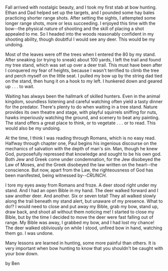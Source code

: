 Fall arrived with nostalgic beauty, and I took my first stab at bow hunting. Ethan and Dad helped set up the targets, and I pounded some hay bales practicing shorter range shots.  After setting the sights, I attempted some longer range shots, more or less succeeding.  I enjoyed this time with the bow--the physical nature of shooting and the skill of placing a shot appealed to me.  So I headed into the woods reasonably confident in my shooting ability, though doubtful I would see any deer. This would be my undoing.

Most of the leaves were off the trees when I entered the 80 by my stand.  After sneaking (or trying to sneak) about 100 yards, I left the trail and found my tree stand, which was set up over a deer trail. This must have been after I conquered my fear of heights, because I wasn't terrified to climb the tree and perch myself on the little seat.  I pulled my bow up by the string dad tied on the stand, then hung it on a hook to my left. I hunkered down and geared up . . . to wait.

Waiting has always been the hallmark of skilled hunters. Even in the animal kingdom, soundless listening and careful watching often yield a tasty dinner for the predator.  There's plenty to do when waiting in a tree stand.  Nature provides its own theatre and stage, with playful squirrels sniffing for nuts, hawks imperiously watching the ground, and scenery to beat any painting. The stand offers a great place to think, or to vegetate . . . or to read.  This would also be my undoing.

At the time, I think I was reading through Romans, which is no easy read. Halfway through chapter one, Paul begins his ingenious discourse on the mechanics of salvation with the depth of man's sin. Man, though he knew God, purposefully repressed that knowledge and sought to be his own god. Both Jew and Greek come under condemnation, for the Jew disobeyed the Law of Moses, and the Greek disobeyed the law written on the heart--the conscience. But now, apart from the Law, the righteousness of God has been manifested, being witnessed by--*CRUNCH*.

I tore my eyes away from Romans and froze. A deer stood right under my stand. And I had an open Bible in my hand. The deer walked forward and I saw another deer. And another. Six or seven total! They all walked slowly along the trail beneath my stand alert, but unaware of my presence.  What to do!? I would need to close and put away my Bible, grab my bow, stand up, draw back, and shoot all without them noticing me! I started to close my Bible, but by the time I decided to move the deer were fast falling out of range.  My Bible was away, I grabbed my bow, and I had lost my chance! The deer walked obliviously on while I stood, unfired bow in hand, watching them go. I was undone.

Many lessons are learned in hunting, some more painful than others. It is very important when bow hunting to know that you shouldn't be caught with your bow down.

by Ben

